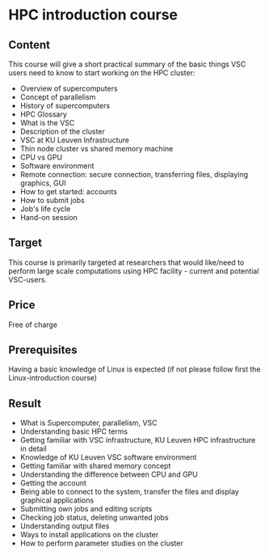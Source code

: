 # HPC introduction course 

## Content
This course will give a short practical summary of the basic things VSC users need to know to start working on the HPC cluster:
- Overview of supercomputers
- Concept of parallelism
- History of supercomputers
- HPC Glossary
- What is the VSC
- Description of the cluster
- VSC at KU Leuven Infrastructure
- Thin node cluster vs shared memory machine
- CPU vs GPU
- Software environment
- Remote connection: secure connection, transferring files, displaying graphics, GUI
- How to get started: accounts
- How to submit jobs
- Job's life cycle
- Hand-on session
	
## Target
This course is primarily targeted at researchers that would like/need to perform large scale computations using HPC facility - current and potential VSC-users.
	
## Price
Free of charge
	
## Prerequisites
Having a basic knowledge of Linux is expected (if not please follow first the Linux-introduction course)
	
## Result
- What is Supercomputer, parallelism, VSC
- Understanding basic HPC terms
- Getting familiar with VSC infrastructure, KU Leuven HPC infrastructure in detail
- Knowledge of KU Leuven VSC software environment
- Getting familiar with shared memory concept
- Understanding the difference between CPU and GPU
- Getting the account
- Being able to connect to the system, transfer the files and display graphical applications
- Submitting own jobs and editing scripts
- Checking job status, deleting unwanted jobs
- Understanding output files
- Ways to install applications on the cluster
- How to perform parameter studies on the cluster
